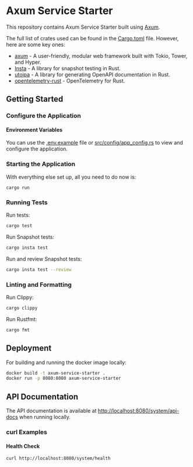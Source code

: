 # Axum Service Starter

This repository contains Axum Service Starter built using [Axum](https://github.com/tokio-rs/axum).

The full list of crates used can be found in the [Cargo.toml](./Cargo.toml) file. However, here are some key ones:

-   [axum](https://github.com/tokio-rs/axum) - A user-friendly, modular web framework built with Tokio, Tower, and Hyper.
-   [Insta](https://insta.rs/) - A library for snapshot testing in Rust.
-   [utoipa](https://github.com/juhaku/utoipa) - A library for generating OpenAPI documentation in Rust.
-   [opentelemetry-rust](https://github.com/open-telemetry/opentelemetry-rust) - OpenTelemetry for Rust.

## Getting Started

### Configure the Application

#### Environment Variables

You can use the [.env.example](./.env.example) file or [src/config/app_config.rs](./src/config/app_config.rs) to view and configure the application.

### Starting the Application

With everything else set up, all you need to do now is:

```shell
cargo run
```

### Running Tests

Run tests:

```sh
cargo test
```

Run Snapshot tests:

```sh
cargo insta test
```

Run and review Snapshot tests:

```sh
cargo insta test --review
```

### Linting and Formatting

Run Clippy:

```sh
cargo clippy
```

Run Rustfmt:

```sh
cargo fmt
```

## Deployment

For building and running the docker image locally:

```sh
docker build -t axum-service-starter .
docker run -p 8080:8080 axum-service-starter
```

## API Documentation

The API documentation is available at [http://localhost:8080/system/api-docs](http://localhost:8080/system/api-docs) when running locally.

### curl Examples

#### Health Check

```bash
curl http://localhost:8080/system/health
```
